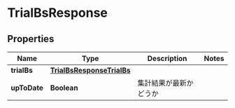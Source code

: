 

# TrialBsResponse

## Properties

Name | Type | Description | Notes
------------ | ------------- | ------------- | -------------
**trialBs** | [**TrialBsResponseTrialBs**](TrialBsResponseTrialBs.md) |  | 
**upToDate** | **Boolean** | 集計結果が最新かどうか | 



